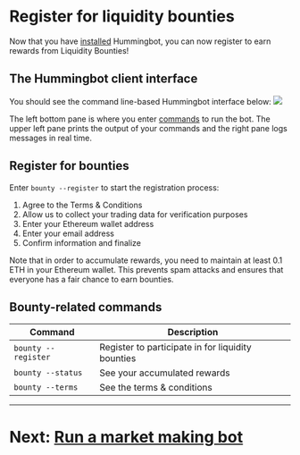 # Register for liquidity bounties

Now that you have [installed](bounties/tutorial/install) Hummingbot, you can now register to earn rewards from Liquidity Bounties!

## The Hummingbot client interface

You should see the command line-based Hummingbot interface below:
![](https://www.hummingbot.io/blog/2019-04-announcing-hummingbot/hummingbot-cli.png)

The left bottom pane is where you enter [commands](https://docs.hummingbot.io/operation/client/#commands) to run the bot. The upper left pane prints the output of your commands and the right pane logs messages in real time.

## Register for bounties

Enter `bounty --register` to start the registration process:

1. Agree to the Terms & Conditions
2. Allow us to collect your trading data for verification purposes
3. Enter your Ethereum wallet address
4. Enter your email address
5. Confirm information and finalize

Note that in order to accumulate rewards, you need to maintain at least 0.1 ETH in your Ethereum wallet. This prevents spam attacks and ensures that everyone has a fair chance to earn bounties.

## Bounty-related commands

| Command | Description |
|-------- | ----------- |
| `bounty --register` | Register to participate in for liquidity bounties
| `bounty --status` | See your accumulated rewards
| `bounty --terms` | See the terms & conditions

---
# Next: [Run a market making bot](/bounties/tutorial/bot)